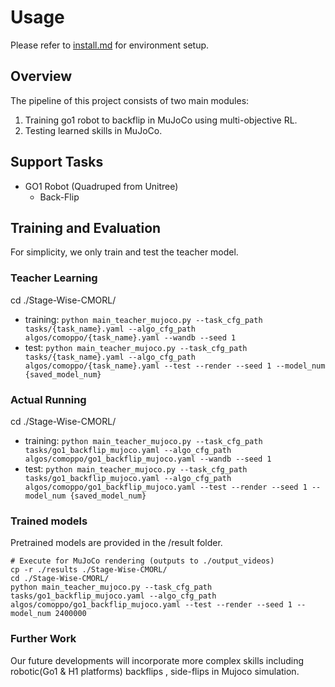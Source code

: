 # Usage
Please refer to [install.md](install.md) for environment setup.


## Overview
The pipeline of this project consists of two main modules:  
1. Training go1 robot to backflip in MuJoCo using multi-objective RL.
2. Testing learned skills in MuJoCo.

## Support Tasks
- GO1 Robot (Quadruped from Unitree)
    - Back-Flip

## Training and Evaluation
For simplicity, we only train and test the teacher model.

### Teacher Learning
cd ./Stage-Wise-CMORL/
- training: `python main_teacher_mujoco.py --task_cfg_path tasks/{task_name}.yaml --algo_cfg_path algos/comoppo/{task_name}.yaml --wandb --seed 1`
- test: `python main_teacher_mujoco.py --task_cfg_path tasks/{task_name}.yaml --algo_cfg_path algos/comoppo/{task_name}.yaml --test --render --seed 1 --model_num {saved_model_num}`

### Actual Running
cd ./Stage-Wise-CMORL/
- training: `python main_teacher_mujoco.py --task_cfg_path tasks/go1_backflip_mujoco.yaml --algo_cfg_path algos/comoppo/go1_backflip_mujoco.yaml --wandb --seed 1`
- test: `python main_teacher_mujoco.py --task_cfg_path tasks/go1_backflip_mujoco.yaml --algo_cfg_path algos/comoppo/go1_backflip_mujoco.yaml --test --render --seed 1 --model_num {saved_model_num}`

### Trained models
Pretrained models are provided in the /result folder.
``` shell
# Execute for MuJoCo rendering (outputs to ./output_videos)
cp -r ./results ./Stage-Wise-CMORL/
cd ./Stage-Wise-CMORL/
python main_teacher_mujoco.py --task_cfg_path tasks/go1_backflip_mujoco.yaml --algo_cfg_path algos/comoppo/go1_backflip_mujoco.yaml --test --render --seed 1 --model_num 2400000
```


### Further Work
Our future developments will incorporate more complex skills including robotic(Go1 & H1 platforms) backflips , side-flips in Mujoco simulation.